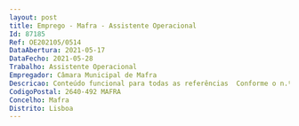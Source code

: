 ```yaml
--- 
layout: post
title: Emprego - Mafra - Assistente Operacional
Id: 87185
Ref: OE202105/0514
DataAbertura: 2021-05-17
DataFecho: 2021-05-28
Trabalho: Assistente Operacional
Empregador: Câmara Municipal de Mafra
Descricao: Conteúdo funcional para todas as referências  Conforme o n.º 2 do artigo 88.º do anexo à Lei n.º 35 2014, de 20 de junho, nomeadamente  Execução de diversas tarefas de cariz operacional adstritas à Divisão de Ambiente e Unidade de Parque e Oficinas, designadamente, ao nível dos trabalhos diversos de apoio às várias áreas operacionais da Divisão e na Unidade, de acordo com a área especifica do procedimento.
CodigoPostal: 2640-492 MAFRA
Concelho: Mafra
Distrito: Lisboa
--- 
```

